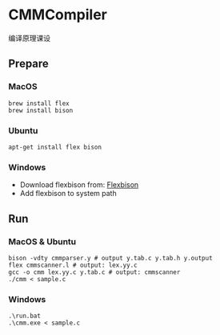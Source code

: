 ﻿# CMMCompiler
编译原理课设

## Prepare

### MacOS

```
brew install flex
brew install bison
```
### Ubuntu

```
apt-get install flex bison
```
### Windows

* Download flexbison from:  [Flexbison](https://sourceforge.net/projects/winflexbison/)
* Add flexbison to system path


## Run

### MacOS & Ubuntu
```
bison -vdty cmmparser.y # output y.tab.c y.tab.h y.output
flex cmmscanner.l # output: lex.yy.c
gcc -o cmm lex.yy.c y.tab.c # output: cmmscanner
./cmm < sample.c
```

### Windows
```
.\run.bat
.\cmm.exe < sample.c
```
